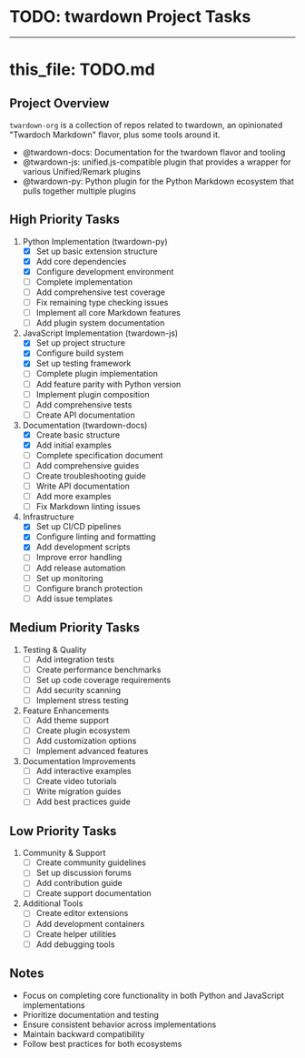 # TODO: twardown Project Tasks

---

# this_file: TODO.md

## Project Overview

`twardown-org` is a collection of repos related to twardown, an opinionated "Twardoch Markdown" flavor, plus some tools around it. 

- @twardown-docs: Documentation for the twardown flavor and tooling
- @twardown-js: unified.js-compatible plugin that provides a wrapper for various Unified/Remark plugins
- @twardown-py: Python plugin for the Python Markdown ecosystem that pulls together multiple plugins

## High Priority Tasks

1. Python Implementation (twardown-py)
   - [x] Set up basic extension structure
   - [x] Add core dependencies
   - [x] Configure development environment
   - [ ] Complete implementation
   - [ ] Add comprehensive test coverage
   - [ ] Fix remaining type checking issues
   - [ ] Implement all core Markdown features
   - [ ] Add plugin system documentation

2. JavaScript Implementation (twardown-js)
   - [x] Set up project structure
   - [x] Configure build system
   - [x] Set up testing framework
   - [ ] Complete plugin implementation
   - [ ] Add feature parity with Python version
   - [ ] Implement plugin composition
   - [ ] Add comprehensive tests
   - [ ] Create API documentation

3. Documentation (twardown-docs)
   - [x] Create basic structure
   - [x] Add initial examples
   - [ ] Complete specification document
   - [ ] Add comprehensive guides
   - [ ] Create troubleshooting guide
   - [ ] Write API documentation
   - [ ] Add more examples
   - [ ] Fix Markdown linting issues

4. Infrastructure
   - [x] Set up CI/CD pipelines
   - [x] Configure linting and formatting
   - [x] Add development scripts
   - [ ] Improve error handling
   - [ ] Add release automation
   - [ ] Set up monitoring
   - [ ] Configure branch protection
   - [ ] Add issue templates

## Medium Priority Tasks

1. Testing & Quality
   - [ ] Add integration tests
   - [ ] Create performance benchmarks
   - [ ] Set up code coverage requirements
   - [ ] Add security scanning
   - [ ] Implement stress testing

2. Feature Enhancements
   - [ ] Add theme support
   - [ ] Create plugin ecosystem
   - [ ] Add customization options
   - [ ] Implement advanced features

3. Documentation Improvements
   - [ ] Add interactive examples
   - [ ] Create video tutorials
   - [ ] Write migration guides
   - [ ] Add best practices guide

## Low Priority Tasks

1. Community & Support
   - [ ] Create community guidelines
   - [ ] Set up discussion forums
   - [ ] Add contribution guide
   - [ ] Create support documentation

2. Additional Tools
   - [ ] Create editor extensions
   - [ ] Add development containers
   - [ ] Create helper utilities
   - [ ] Add debugging tools

## Notes

- Focus on completing core functionality in both Python and JavaScript implementations
- Prioritize documentation and testing
- Ensure consistent behavior across implementations
- Maintain backward compatibility
- Follow best practices for both ecosystems

